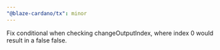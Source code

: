 ```yaml
---
"@blaze-cardano/tx": minor
---
```


Fix conditional when checking changeOutputIndex, where index 0 would result in a false false.
